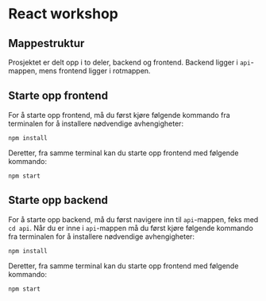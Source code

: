 # React workshop

## Mappestruktur

Prosjektet er delt opp i to deler, backend og frontend. Backend ligger i `api`-mappen, mens frontend ligger i rotmappen.

## Starte opp frontend
For å starte opp frontend, må du først kjøre følgende kommando fra terminalen for å installere nødvendige avhengigheter:

```
npm install
```

Deretter, fra samme terminal kan du starte opp frontend med følgende kommando:
```
npm start
```

## Starte opp backend
For å starte opp backend, må du først navigere inn til `api`-mappen, feks med `cd api`. Når du er inne i `api`-mappen må du først kjøre følgende kommando fra terminalen for å installere nødvendige avhengigheter:

```
npm install
```

Deretter, fra samme terminal kan du starte opp frontend med følgende kommando:
```
npm start
```